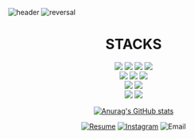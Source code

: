 ![header](https://capsule-render.vercel.app/api?type=transparent&color=auto&height=200&section=header&text=Hi,%20this%20is%20%20왕승재&fontSize=90&theme=dark&animation=twinkling)
![reversal](https://capsule-render.vercel.app/api?type=rect&text=essential2189&fontAlign=30&fontSize=30&desc=Developer&descAlign=67&descAlignY=50&theme=dark)

<div align=center>
  <h1>STACKS</h1>
</div>
<div align=center> 
  <img src="https://img.shields.io/badge/python-3776AB?style=for-the-badge&logo=python&logoColor=white">
  <img src="https://img.shields.io/badge/javaccript-F7DF1E?style=for-the-badge&logo=javascript&logoColor=black">
  <img src="https://img.shields.io/badge/typescript-3178C6?style=for-the-badge&logo=typescript&logoColor=white">
  <img src="https://img.shields.io/badge/react-61DAFB?style=for-the-badge&logo=react&logoColor=black">
  <br>
  <img src="https://img.shields.io/badge/mysql-4479A1?style=for-the-badge&logo=mysql&logoColor=white">
  <img src="https://img.shields.io/badge/node.js-339933?style=for-the-badge&logo=Node.js&logoColor=white">
  <img src="https://img.shields.io/badge/express-000000?style=for-the-badge&logo=express&logoColor=white">
  <br>
  <img src="https://img.shields.io/badge/webpack-8DD6F9?style=for-the-badge&logo=webpack&logoColor=black">
  <img src="https://img.shields.io/badge/eslint-4B32C3?style=for-the-badge&logo=eslint&logoColor=white">
  <br>
  <img src="https://img.shields.io/badge/github-181717?style=for-the-badge&logo=github&logoColor=white">
  <img src="https://img.shields.io/badge/git-F05032?style=for-the-badge&logo=git&logoColor=white">

[![Anurag's GitHub stats](https://github-readme-stats.vercel.app/api?username=essential2189&show_icons=true&theme=dark)](https://github.com/anuraghazra/github-readme-stats)


[![Resume](https://img.shields.io/badge/Resume-000000?style=?style=flat-square&logo=notion&logoColor=white)](https://essential-2189.notion.site/Resume-c2048d7677cd4d00ac31975ecfe453e3)
[![Instagram](https://img.shields.io/badge/essential2189-E4405F?style=f?style=flat-square&logo=instagram&logoColor=white)](https://www.instagram.com/essential.lll8/)
![Email](https://img.shields.io/badge/essential2189@gmail.com-EA4335?style=?style=flat-square&logo=gmail&logoColor=white)

</div>
